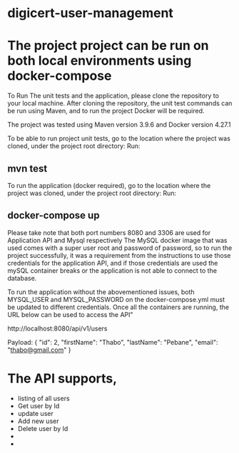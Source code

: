 # digicert-user-management

# The project project can be run on both local environments using docker-compose

To Run The unit tests and the application, please clone the repository to your local machine.
After cloning the repository, the unit test commands can be run using Maven, and to run the project Docker will be required.

The project was tested using Maven version 3.9.6 and Docker version 4.27.1

To be able to run project unit tests, go to the location where the project was cloned, under the project root directory:
Run:  
## mvn test

To run the application (docker required), go to the location where the project was cloned, under the project root directory:
Run:  
## docker-compose up

Please take note that both port numbers 8080 and 3306 are used for Application API and Mysql respectively
The MySQL docker image that was used comes with a super user root and password of password, so to run the project successfully, it was a requirement from the instructions to use those credentials for the application API, and if those credentials are used the mySQL container breaks or the application is not able to connect to the database.

To run the application without the abovementioned issues, both MYSQL_USER and MYSQL_PASSWORD on the docker-compose.yml must be updated to different credentials.
Once all the containers are running, the URL below can be used to access the API"

http://localhost:8080/api/v1/users

Payload: {
    "id": 2,
    "firstName": "Thabo",
    "lastName": "Pebane",
    "email": "thabo@gmail.com"
}

# The API supports, 
- listing of all users
- Get user by Id
- update user
- Add new user
- Delete user by Id
- 
- 



